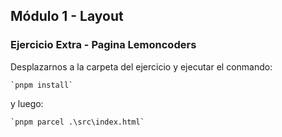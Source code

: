 ## Módulo 1 - Layout

### Ejercicio Extra - Pagina Lemoncoders

Desplazarnos a la carpeta del ejercicio y ejecutar el conmando:

    `pnpm install`

y luego:

    `pnpm parcel .\src\index.html`
